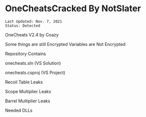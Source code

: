# OneCheatsCracked By NotSlater
```
Last Updated: Nov. 7, 2021
Status: Detected
```

OneCheats V2.4 by Coazy

Some things are still Encrypted
Variables are Not Encrypted

Repository Contains

onecheats.sln (VS Solution)

onecheats.csproj (VS Project)

Recoil Table Leaks

Scope Multiplier Leaks

Barrel Multiplier Leaks

Needed DLLs
